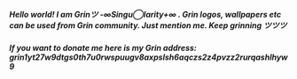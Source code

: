 ##### Hello world! I am Grinツ -∞Singu◯larity+∞ . Grin logos, wallpapers etc can be used from Grin community. Just mention me. Keep grinning ツツツ 
##### If you want to donate me here is my Grin address: grin1yt27w9dtgs0th7u0rwspuugv8axpslsh6aqczs2z4pvzz2rurqashlhyw9
